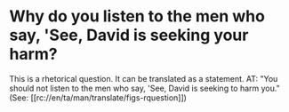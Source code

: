 # Why do you listen to the men who say, 'See, David is seeking your harm?

This is a rhetorical question. It can be translated as a statement. AT: "You should not listen to the men who say, 'See, David is seeking to harm you." (See: [[rc://en/ta/man/translate/figs-rquestion]])

